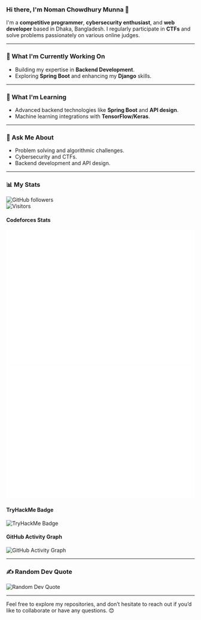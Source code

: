 ### Hi there, I'm Noman Chowdhury Munna 👋  

I'm a **competitive programmer**, **cybersecurity enthusiast**, and **web developer** based in Dhaka, Bangladesh. I regularly participate in **CTFs** and solve problems passionately on various online judges.  

---

### 🔭 What I'm Currently Working On  
- Building my expertise in **Backend Development**.  
- Exploring **Spring Boot** and enhancing my **Django** skills.  

---

### 🌱 What I'm Learning  
- Advanced backend technologies like **Spring Boot** and **API design**.  
- Machine learning integrations with **TensorFlow/Keras**.  

---

### 💬 Ask Me About  
- Problem solving and algorithmic challenges.  
- Cybersecurity and CTFs.  
- Backend development and API design.  

---

### 📊 My Stats  
![GitHub followers](https://img.shields.io/github/followers/n0man-ch0wdhury?label=Follow&style=social)  
![Visitors](https://visitor-badge.glitch.me/badge?page_id=n0man-ch0wdhury)  

#### Codeforces Stats  
![Codeforces Stats](https://raw.githubusercontent.com/n0man-ch0wdhury/cf-stats/main/output/light_card.svg#gh-dark-mode-only)  
![Codeforces Stats](https://raw.githubusercontent.com/n0man-ch0wdhury/cf-stats/main/output/light_card.svg)  

#### TryHackMe Badge  
![TryHackMe Badge](https://tryhackme-badges.s3.amazonaws.com/darkspirit.png)  

#### GitHub Activity Graph  
![GitHub Activity Graph](https://activity-graph.herokuapp.com/graph?username=n0man-ch0wdhury&bg_color=22272e&color=9BE8A8&line=9BE8A8&point=40C363&area=false&hide_border=true)  

---

### ✍️ Random Dev Quote  
![Random Dev Quote](https://quotes-github-readme.vercel.app/api?type=horizontal&theme=tokyonight)  

---

Feel free to explore my repositories, and don’t hesitate to reach out if you’d like to collaborate or have any questions. 😊  
